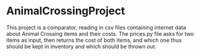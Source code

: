 # AnimalCrossingProject

This project is a comparator, reading in csv files containing internet data about Animal Crossing items and their costs. The prices.py file asks for two items as input, then returns the cost of both items, and which one thus should be kept in inventory and which should be thrown out. 


